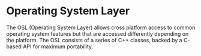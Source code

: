 # Operating System Layer

The OSL (Operating System Layer) allows cross platform access to common operating system features but that are accessed differently depending on the platform. The OSL consists of a series of C++ classes, backed by a C-based API for maximum portability. 